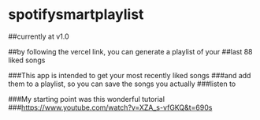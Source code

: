 # spotifysmartplaylist

##currently at v1.0

##by following the vercel link, you can generate a playlist of your
##last 88 liked songs

###This app is intended to get your most recently liked songs
###and add them to a playlist, so you can save the songs you actually
###listen to

###My starting point was this wonderful tutorial
###https://www.youtube.com/watch?v=XZA_s-vfGKQ&t=690s